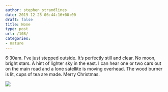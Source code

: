 ```yaml
---
author: stephen_strandlines
date: 2019-12-25 06:44:16+00:00
draft: false
title: None
type: post
url: /108/
categories:
- nature
---
```


6:30am. I’ve just stepped outside. It’s perfectly still and clear. No moon, bright stars. A hint of lighter sky in the east. I can hear one or two cars out on the main road and a lone satellite is moving overhead. The wood burner is lit, cups of tea are made. Merry Christmas. 

![](https://www.strandlines.blog/uploads/2019/fb1e05bd94.jpg)

